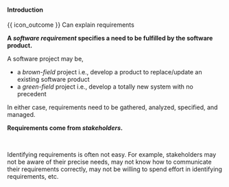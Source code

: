 <div id="title">

#### Introduction

</div>

<span id="prereqs"></span>

<span id="outcomes">{{ icon_outcome }} Can explain requirements</span>

<div id="body">

**A _software requirement_ specifies a need to be fulfilled by the software product.**

A software project may be,
* a _brown-field_ project i.e., develop a product to replace/update an existing software product
* a _green-field_ project i.e., develop a totally new system with no precedent

In either case, requirements need to be gathered, analyzed, specified, and managed.

**Requirements come from _stakeholders_.**

<tip-box type="info"> 
  <include src="../../common/definitions.md#def-stakeholder"/>  
</tip-box>

Identifying requirements is often not easy. For example, stakeholders may not be aware of their precise needs, may not know how to communicate their requirements correctly, may not be willing to spend effort in identifying requirements, etc.

<!-- TODO: add more details -->

</div>

<div id="extras">
</div>
